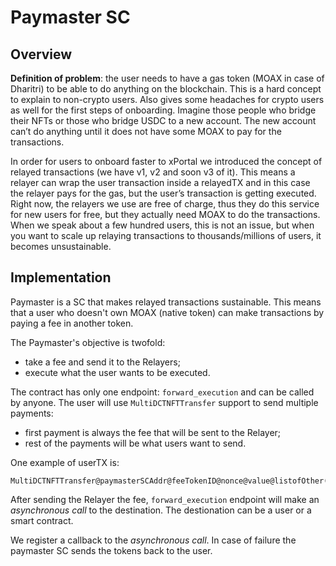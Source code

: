 # Paymaster SC

## Overview

**Definition of problem**: the user needs to have a gas token (MOAX in case of Dharitri) to be able to do anything on the blockchain.
This is a hard concept to explain to non-crypto users.
Also gives some headaches for crypto users as well for the first steps of onboarding.
Imagine those people who bridge their NFTs or those who bridge USDC to a new account.
The new account can’t do anything until it does not have some MOAX to pay for the transactions.

In order for users to onboard faster to xPortal we introduced the concept of relayed transactions (we have v1, v2 and soon v3 of it).
This means a relayer can wrap the user transaction inside a relayedTX and in this case the relayer pays for the gas, but the user’s transaction is getting executed.
Right now, the relayers we use are free of charge, thus they do this service for new users for free, but they actually need MOAX to do the transactions.
When we speak about a few hundred users, this is not an issue, but when you want to scale up relaying transactions to thousands/millions of users, it becomes unsustainable.

## Implementation

Paymaster is a SC that makes relayed transactions sustainable.
This means that a user who doesn't own MOAX (native token) can make transactions by paying a fee in another token.

The Paymaster's objective is twofold:
- take a fee and send it to the Relayers;
- execute what the user wants to be executed.


The contract has only one endpoint: `forward_execution` and can be called by anyone.
The user will use `MultiDCTNFTTransfer` support to send multiple payments:
- first payment is always the fee that will be sent to the Relayer;
- rest of the payments will be what users want to send.

One example of userTX is:
```
MultiDCTNFTTransfer@paymasterSCAddr@feeTokenID@nonce@value@listofOther(tokenID,nonce,value)@forwardExecution@relayerAddr@destination@endpoint@extraArguments

```

After sending the Relayer the fee, `forward_execution` endpoint will make an *asynchronous call* to the destination.
The destionation can be a user or a smart contract.

We register a callback to the *asynchronous call*. In case of failure the paymaster SC sends the tokens back to the user.